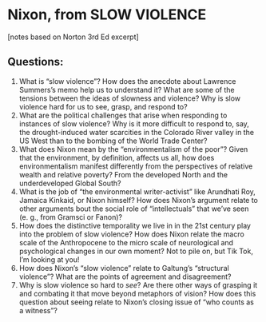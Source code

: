 # Nixon, from SLOW VIOLENCE
[notes based on Norton 3rd Ed excerpt]

## Questions:
1. What is “slow violence”? How does the anecdote about Lawrence Summers’s memo help us to understand it? What are some of the tensions between the ideas of slowness and violence? Why is slow violence hard for us to see, grasp, and respond to?
2. What are the political challenges that arise when responding to instances of slow violence? Why is it more difficult to respond to, say, the drought-induced water scarcities in the Colorado River valley in the US West than to the bombing of the World Trade Center?
3. What does Nixon mean by the “environmentalism of the poor”? Given that the environment, by definition, affects us all, how does environmentalism manifest differently from the perspectives of relative wealth and relative poverty? From the developed North and the underdeveloped Global South?
4. What is the job of “the environmental writer-activist” like Arundhati Roy, Jamaica Kinkaid, or Nixon himself? How does Nixon’s argument relate to other arguments bout the social role of “intellectuals” that we’ve seen (e. g., from Gramsci or Fanon)?
5. How does the distinctive temporality we live in in the 21st century play into the problem of slow violence? How does Nixon relate the macro scale of the Anthropocene to the micro scale of neurological and psychological changes in our own moment? Not to pile on, but Tik Tok, I’m looking at you!
6. How does Nixon’s “slow violence” relate to Galtung’s “structural violence”? What are the points of agreement and disagreement?
7. Why is slow violence so hard to *see*? Are there other ways of grasping it and combating it that move beyond metaphors of vision? How does this question about seeing relate to Nixon’s closing issue of “who counts as a witness”?